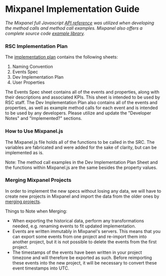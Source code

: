 # Mixpanel Implementation Guide 

_The Mixpanel full Javascript [API reference](https://developer.mixpanel.com/docs/javascript-full-api-reference) was utilized when developing the method calls and method call examples. Mixpanel also offers a complete source code [example library](https://github.com/mixpanel/mixpanel-js)._

### RSC Implementation Plan
The [implementation plan](https://docs.google.com/spreadsheets/d/1lqBAx5N1Dn4QFrwh_JoxtfObtnspct16oYS3RlSRI44/edit?usp=sharing) contains the following sheets:
1. Naming Convention
2. Events Spec
3. Dev Implementation Plan
4. User Properties

The Events Spec sheet contains all of the events and properties, along with their descriptions and associated KPIs. This sheet is intended to be used by RSC staff. The Dev Implementation Plan also contains all of the events and properties, as well as example method calls for each event and is intended to be used by any developers. Please utilize and update the "Developer Notes" and "Implemented?" sections.

### How to Use Mixpanel.js
The Mixpanel.js file holds all of the functions to be called in the SRC. The variables are fabricated and were added for the sake of clarity, but can be implemented as is. 

Note: The method call examples in the Dev Implementation Plan Sheet and the functions within Mixpanel.js are the same besides the property values.

### Merging Mixpanel Projects
In order to implement the new specs without losing any data, we will have to create new projects in Mixpanel and import the data from the older ones by [merging projects](https://help.mixpanel.com/hc/en-us/articles/115004493763-Merge-Or-Combine-Mixpanel-Projects?auth_token=eyJ0eXAiOiJKV1QiLCJhbGciOiJIUzI1NiJ9.eyJhY2NvdW50X2lkIjoxODAzMDQ2LCJ1c2VyX2lkIjo2NzE0MDgxNjg4NTk2LCJ0aWNrZXRfaWQiOjQzODc2OSwiZGVmbGVjdGlvbl9pZCI6NzIwNTkyNTk1MTUwOCwiYXJ0aWNsZXMiOlsxMTUwMDQ0OTM3NjMsMzYwMDIwNDYxOTUyLDM2MDAzMzI0ODkzMl0sInRva2VuIjpudWxsLCJleHAiOjE2NTg0MjY5NjN9.zRg1HrloF-AUqI4xQDIZ46aSpiaqHpJYq6JCCuzW4O4&solved=0). 

Things to Note when Merging:
* When exporting the historical data, perform any transformations needed, e.g. renaming events to fit updated implementation. 
* Events are written immutably in Mixpanel's servers. This means that you can export some events from one project and re-import them into another project, but it is not possible to delete the events from the first project. 
* The timestamps of the events have been written in your project timezone and will therefore be exported as such. Before reimporting these events into the new project, it will be necessary to convert these event timestamps into UTC.
